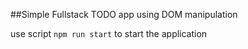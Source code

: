 ##Simple Fullstack TODO app using DOM manipulation



use script ```npm run start``` to start the application
 
